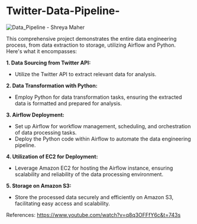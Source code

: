 # Twitter-Data-Pipeline-

![Data_Pipeline - Shreya Maher](https://github.com/shreya-maher/Twitter-Data-Pipeline-/assets/113787713/915c8a21-8db4-4023-bbf6-be940e6cfcc9)

This comprehensive project demonstrates the entire data engineering process, from data extraction to storage, utilizing Airflow and Python. Here's what it encompasses:
  
  **1. Data Sourcing from Twitter API:**
  * Utilize the Twitter API to extract relevant data for analysis.

  **2. Data Transformation with Python:**
  * Employ Python for data transformation tasks, ensuring the extracted data is formatted and prepared for analysis.
  
  **3. Airflow Deployment:**
  * Set up Airflow for workflow management, scheduling, and orchestration of data processing tasks.
  * Deploy the Python code within Airflow to automate the data engineering pipeline.

  **4. Utilization of EC2 for Deployment:**
  * Leverage Amazon EC2 for hosting the Airflow instance, ensuring scalability and reliability of the data processing environment.

  **5. Storage on Amazon S3:**
  * Store the processed data securely and efficiently on Amazon S3, facilitating easy access and scalability.

References: https://www.youtube.com/watch?v=q8q3OFFfY6c&t=743s

